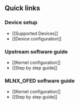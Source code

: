## Quick links

### Device setup
* [[Supported Devices]]
* [[Device configuration]]

### Upstream software guide
* [[Kernel configuration]]
* [[Step by step guide]]

### MLNX_OFED software guide
* [[Kernel configuration]]
* [[Step by step guide]]